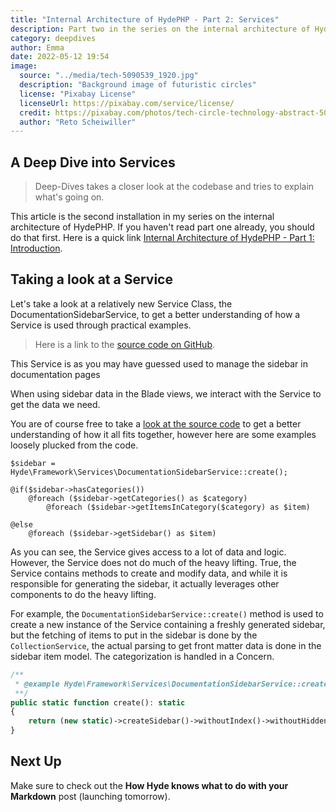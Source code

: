 ```yaml
---
title: "Internal Architecture of HydePHP - Part 2: Services"
description: Part two in the series on the internal architecture of HydePHP, this time we take a "Deep Dive" into Services.
category: deepdives
author: Emma
date: 2022-05-12 19:54
image:
  source: "../media/tech-5090539_1920.jpg"
  description: "Background image of futuristic circles"
  license: "Pixabay License"
  licenseUrl: https://pixabay.com/service/license/
  credit: https://pixabay.com/photos/tech-circle-technology-abstract-5090539/
  author: "Reto Scheiwiller"
---
```


## A Deep Dive into Services


> Deep-Dives takes a closer look at the codebase and tries to explain what's going on.

This article is the second installation in my series on the internal architecture of HydePHP.
If you haven't read part one already, you should do that first. Here is a quick link
[Internal Architecture of HydePHP - Part 1: Introduction](https://hydephp.com/posts/internal-architecture-of-hydephp-part-1).

## Taking a look at a Service

Let's take a look at a relatively new Service Class, the DocumentationSidebarService,
to get a better understanding of how a Service is used through practical examples.

> Here is a link to the [source code on GitHub](https://github.com/hydephp/framework/blob/v0.24.0-beta/src/Services/DocumentationSidebarService.php).

This Service is as you may have guessed used to manage the sidebar in documentation pages

When using sidebar data in the Blade views, we interact with the Service to get the data we need.


You are of course free to take a [look at the source code](https://github.com/hydephp/framework/blob/v0.24.0-beta/resources/views/layouts/docs.blade.php)
to get a better understanding of how it all fits together, however here are some examples loosely plucked from the code.

```blade
$sidebar = Hyde\Framework\Services\DocumentationSidebarService::create();

@if($sidebar->hasCategories())
    @foreach ($sidebar->getCategories() as $category)
        @foreach ($sidebar->getItemsInCategory($category) as $item)

@else
    @foreach ($sidebar->getSidebar() as $item)
```

As you can see, the Service gives access to a lot of data and logic.
However, the Service does not do much of the heavy lifting. True, the Service contains methods to create and modify data,
and while it is responsible for generating the sidebar, it actually leverages other components to do the heavy lifting.

For example, the `DocumentationSidebarService::create()` method is used to create a new instance of the Service containing
a freshly generated sidebar, but the fetching of items to put in the sidebar is done by the `CollectionService`, the
actual parsing to get front matter data is done in the sidebar item model. The categorization is handled in a Concern. 

```php
/**
 * @example Hyde\Framework\Services\DocumentationSidebarService::create()
 **/
public static function create(): static
{
    return (new static)->createSidebar()->withoutIndex()->withoutHidden();
}
```

## Next Up

Make sure to check out the **How Hyde knows what to do with your Markdown** post (launching tomorrow).
